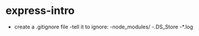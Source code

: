 # express-intro

- create a .gitignore file
    -tell it to ignore:
        -node_modules/
        -.DS_Store
        -*.log